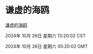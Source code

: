 # 谦虚的海鸥
[谦虚的海鸥](http://219.139.197.74:56308/qxdho/course/base/hotlink/index.php)

2024年 10月 26日 星期六 13:20:02 CST

2024年 10月 26日 星期六 05:20:02 GMT
